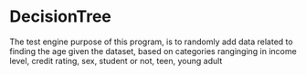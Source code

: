 # DecisionTree
The test engine purpose of this program, is to randomly add
data related to finding the age given the dataset, based on
categories ranginging in income level, credit rating, sex, student
or not, teen, young adult

